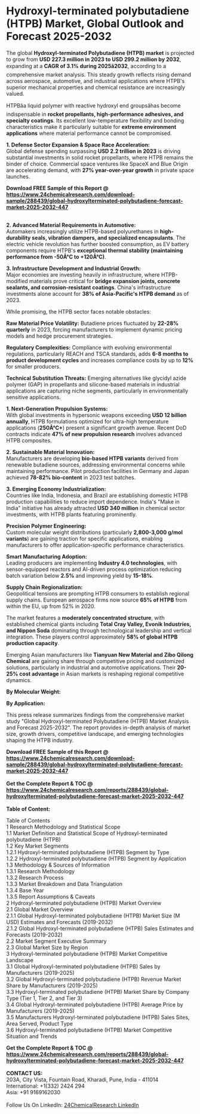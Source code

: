 <h1>Hydroxyl-terminated polybutadiene (HTPB) Market, Global Outlook and Forecast 2025-2032</h1><p>The global <strong>Hydroxyl-terminated Polybutadiene (HTPB) market</strong> is projected to grow from <strong>USD 227.3 million in 2023 to USD 299.2 million by 2032</strong>, expanding at a <strong>CAGR of 3.1% during 2025â2032</strong>, according to a comprehensive market analysis. This steady growth reflects rising demand across aerospace, automotive, and industrial applications where HTPB's superior mechanical properties and chemical resistance are increasingly valued.</p><p>HTPBâa liquid polymer with reactive hydroxyl end groupsâhas become indispensable in <strong>rocket propellants, high-performance adhesives, and specialty coatings</strong>. Its excellent low-temperature flexibility and bonding characteristics make it particularly suitable for <strong>extreme environment applications</strong> where material performance cannot be compromised.</p><p><strong>1. Defense Sector Expansion &amp; Space Race Acceleration:</strong><br>
Global defense spending surpassing <strong>USD 2.2 trillion in 2023</strong> is driving substantial investments in solid rocket propellants, where HTPB remains the binder of choice. Commercial space ventures like SpaceX and Blue Origin are accelerating demand, with <strong>27% year-over-year growth</strong> in private space launches.</p><div><b>Download FREE Sample of this Report @ 
            <a href="https://www.24chemicalresearch.com/download-sample/288439/global-hydroxylterminated-polybutadiene-forecast-market-2025-2032-447">
            https://www.24chemicalresearch.com/download-sample/288439/global-hydroxylterminated-polybutadiene-forecast-market-2025-2032-447</a></b></div><br><p><strong>2. Advanced Material Requirements in Automotive:</strong><br>
Automakers increasingly utilize HTPB-based polyurethanes in <strong>high-durability seals, vibration dampers, and specialized encapsulants</strong>. The electric vehicle revolution has further boosted consumption, as EV battery components require HTPB's <strong>exceptional thermal stability (maintaining performance from -50Â°C to +120Â°C)</strong>.</p><p><strong>3. Infrastructure Development and Industrial Growth:</strong><br>
Major economies are investing heavily in infrastructure, where HTPB-modified materials prove critical for <strong>bridge expansion joints, concrete sealants, and corrosion-resistant coatings</strong>. China's infrastructure investments alone account for <strong>38% of Asia-Pacific's HTPB demand</strong> as of 2023.</p><p>While promising, the HTPB sector faces notable obstacles:</p><p><strong>Raw Material Price Volatility:</strong> Butadiene prices fluctuated by <strong>22-28% quarterly</strong> in 2023, forcing manufacturers to implement dynamic pricing models and hedge procurement strategies.</p><p><strong>Regulatory Complexities:</strong> Compliance with evolving environmental regulations, particularly REACH and TSCA standards, adds <strong>6-8 months to product development cycles</strong> and increases compliance costs by up to <strong>12%</strong> for smaller producers.</p><p><strong>Technical Substitution Threats:</strong> Emerging alternatives like glycidyl azide polymer (GAP) in propellants and silicone-based materials in industrial applications are capturing niche segments, particularly in environmentally sensitive applications.</p><p><strong>1. Next-Generation Propulsion Systems:</strong><br>
With global investments in hypersonic weapons exceeding <strong>USD 12 billion annually</strong>, HTPB formulations optimized for ultra-high temperature applications (<strong>250Â°C+</strong>) present a significant growth avenue. Recent DoD contracts indicate <strong>47% of new propulsion research</strong> involves advanced HTPB composites.</p><p><strong>2. Sustainable Material Innovation:</strong><br>
Manufacturers are developing <strong>bio-based HTPB variants</strong> derived from renewable butadiene sources, addressing environmental concerns while maintaining performance. Pilot production facilities in Germany and Japan achieved <strong>78-82% bio-content</strong> in 2023 test batches.</p><p><strong>3. Emerging Economy Industrialization:</strong><br>
Countries like India, Indonesia, and Brazil are establishing domestic HTPB production capabilities to reduce import dependence. India's "Make in India" initiative has already attracted <strong>USD 340 million</strong> in chemical sector investments, with HTPB plants featuring prominently.</p><p><strong>Precision Polymer Engineering:</strong><br>
	Custom molecular weight distributions (particularly <strong>2,800-3,000 g/mol variants</strong>) are gaining traction for specific applications, enabling manufacturers to offer application-specific performance characteristics.</p><p><strong>Smart Manufacturing Adoption:</strong><br>
	Leading producers are implementing <strong>Industry 4.0 technologies</strong>, with sensor-equipped reactors and AI-driven process optimization reducing batch variation below <strong>2.5%</strong> and improving yield by <strong>15-18%</strong>.</p><p><strong>Supply Chain Regionalization:</strong><br>
	Geopolitical tensions are prompting HTPB consumers to establish regional supply chains. European aerospace firms now source <strong>65% of HTPB</strong> from within the EU, up from 52% in 2020.</p><p>The market features a <strong>moderately concentrated structure</strong>, with established chemical giants including <strong>Total Cray Valley, Evonik Industries, and Nippon Soda</strong> dominating through technological leadership and vertical integration. These players control approximately <strong>58% of global HTPB production capacity</strong>.</p><p>Emerging Asian manufacturers like <strong>Tianyuan New Material and Zibo Qilong Chemical</strong> are gaining share through competitive pricing and customized solutions, particularly in industrial and automotive applications. Their <strong>20-25% cost advantage</strong> in Asian markets is reshaping regional competitive dynamics.</p><p><strong>By Molecular Weight:</strong></p><p><strong>By Application:</strong></p><p>This press release summarizes findings from the comprehensive market study "Global Hydroxyl-terminated Polybutadiene (HTPB) Market Analysis and Forecast 2025-2032". The report provides in-depth analysis of market size, growth drivers, competitive landscape, and emerging technologies shaping the HTPB industry.</p><div><b>Download FREE Sample of this Report @ 
            <a href="https://www.24chemicalresearch.com/download-sample/288439/global-hydroxylterminated-polybutadiene-forecast-market-2025-2032-447">
            https://www.24chemicalresearch.com/download-sample/288439/global-hydroxylterminated-polybutadiene-forecast-market-2025-2032-447</a></b></div><br><div><b>Get the Complete Report & TOC @ 
            <a href="https://www.24chemicalresearch.com/reports/288439/global-hydroxylterminated-polybutadiene-forecast-market-2025-2032-447">
            https://www.24chemicalresearch.com/reports/288439/global-hydroxylterminated-polybutadiene-forecast-market-2025-2032-447</a></b></div><br>
            <b>Table of Content:</b><p>Table of Contents<br />
1 Research Methodology and Statistical Scope<br />
1.1 Market Definition and Statistical Scope of Hydroxyl-terminated polybutadiene (HTPB)<br />
1.2 Key Market Segments<br />
1.2.1 Hydroxyl-terminated polybutadiene (HTPB) Segment by Type<br />
1.2.2 Hydroxyl-terminated polybutadiene (HTPB) Segment by Application<br />
1.3 Methodology & Sources of Information<br />
1.3.1 Research Methodology<br />
1.3.2 Research Process<br />
1.3.3 Market Breakdown and Data Triangulation<br />
1.3.4 Base Year<br />
1.3.5 Report Assumptions & Caveats<br />
2 Hydroxyl-terminated polybutadiene (HTPB) Market Overview<br />
2.1 Global Market Overview<br />
2.1.1 Global Hydroxyl-terminated polybutadiene (HTPB) Market Size (M USD) Estimates and Forecasts (2019-2032)<br />
2.1.2 Global Hydroxyl-terminated polybutadiene (HTPB) Sales Estimates and Forecasts (2019-2032)<br />
2.2 Market Segment Executive Summary<br />
2.3 Global Market Size by Region<br />
3 Hydroxyl-terminated polybutadiene (HTPB) Market Competitive Landscape<br />
3.1 Global Hydroxyl-terminated polybutadiene (HTPB) Sales by Manufacturers (2019-2025)<br />
3.2 Global Hydroxyl-terminated polybutadiene (HTPB) Revenue Market Share by Manufacturers (2019-2025)<br />
3.3 Hydroxyl-terminated polybutadiene (HTPB) Market Share by Company Type (Tier 1, Tier 2, and Tier 3)<br />
3.4 Global Hydroxyl-terminated polybutadiene (HTPB) Average Price by Manufacturers (2019-2025)<br />
3.5 Manufacturers Hydroxyl-terminated polybutadiene (HTPB) Sales Sites, Area Served, Product Type<br />
3.6 Hydroxyl-terminated polybutadiene (HTPB) Market Competitive Situation and Trends<br />
</p><div><b>Get the Complete Report & TOC @ 
            <a href="https://www.24chemicalresearch.com/reports/288439/global-hydroxylterminated-polybutadiene-forecast-market-2025-2032-447">
            https://www.24chemicalresearch.com/reports/288439/global-hydroxylterminated-polybutadiene-forecast-market-2025-2032-447</a></b></div><br><b>CONTACT US:</b><br>
            203A, City Vista, Fountain Road, Kharadi, Pune, India - 411014<br>
            International: +1(332) 2424 294<br>
            Asia: +91 9169162030 <br><br>
            Follow Us On LinkedIn: <a href="https://www.linkedin.com/company/24chemicalresearch/">24ChemicalResearch LinkedIn</a>